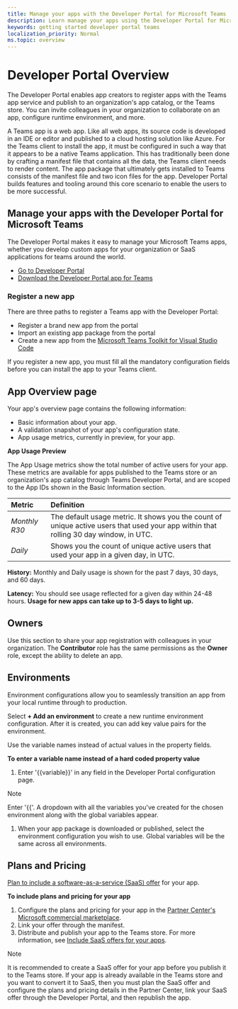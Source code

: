 ```yaml
---
title: Manage your apps with the Developer Portal for Microsoft Teams
description: Learn manage your apps using the Developer Portal for Microsoft Teams
keywords: getting started developer portal teams
localization_priority: Normal
ms.topic: overview
---
```


# Developer Portal Overview

The Developer Portal enables app creators to register apps with the Teams app service and publish to an organization's app catalog, or the Teams store. You can invite colleagues in your organization to collaborate on an app, configure runtime environment, and more.

A Teams app is a web app. Like all web apps, its source code is developed in an IDE or editor and published to a cloud hosting solution like Azure. For the Teams client to install the app, it must be configured in such a way that it appears to be a native Teams application. This has traditionally been done by crafting a manifest file that contains all the data, the Teams client needs to render content. The app package that ultimately gets installed to Teams consists of the manifest file and two icon files for the app. Developer Portal builds features and tooling around this core scenario to enable the users to be more successful.

## Manage your apps with the Developer Portal for Microsoft Teams

The Developer Portal makes it easy to manage your Microsoft Teams apps, whether you develop custom apps for your organization or SaaS applications for teams around the world.

- [Go to Developer Portal](https://aka.ms/dev-portal)
- [Download the Developer Portal app for Teams](https://aka.ms/dev-portal-app)

### Register a new app

There are three paths to register a Teams app with the Developer Portal:
* Register a brand new app from the portal
* Import an existing app package from the portal
* Create a new app from the [Microsoft Teams Toolkit for Visual Studio Code](https://marketplace.visualstudio.com/items?itemName=TeamsDevApp.ms-teams-vscode-extension)

If you register a new app, you must fill all the mandatory configuration fields before you can install the app to your Teams client.

## App Overview page

Your app's overview page contains the following information:

* Basic information about your app.
* A validation snapshot of your app's configuration state.
* App usage metrics, currently in preview, for your app.

**App Usage Preview**

The App Usage metrics show the total number of active users for your app. These metrics are available for apps published to the Teams store or an organization's app catalog through Teams Developer Portal, and are scoped to the App IDs shown in the Basic Information section.

| Metric | Definition |
| :-----------------------| :------------------------------------------------------------------------------------------------------|
| *Monthly R30* | The default usage metric. It shows you the count of unique active users that used your app within that rolling 30 day window, in UTC. |
| *Daily* | Shows you the count of unique active users that used your app in a given day, in UTC. |

**History:** Monthly and Daily usage is shown for the past 7 days, 30 days, and 60 days.

**Latency:** You should see usage reflected for a given day within 24-48 hours. **Usage for new apps can take up to 3-5 days to light up.**

## Owners

Use this section to share your app registration with colleagues in your organization. The **Contributor** role has the same permissions as the **Owner** role, except the ability to delete an app. 

## Environments

Environment configurations allow you to seamlessly transition an app from your local runtime through to production.

Select **+ Add an environment** to create a new runtime environment configuration. After it is created, you can add key value pairs for the environment.

Use the variable names instead of actual values in the property fields.

**To enter a variable name instead of a hard coded property value**

1. Enter '{{variable}}' in any field in the Developer Portal configuration page. 
  > [!NOTE]
  > Enter '{{'. A dropdown with all the variables you've created for the chosen environment along with the global variables appear.
  >
1. When your app package is downloaded or published, select the environment configuration you wish to use. Global variables will be the same across all environments.

## Plans and Pricing

[Plan to include a software-as-a-service (SaaS) offer](/azure/marketplace/plan-saas-offer) for your app.

**To include plans and pricing for your app**

1. Configure the plans and pricing for your app in the [Partner Center's Microsoft commercial marketplace](/office/dev/store/monetize-addins-through-microsoft-commercial-marketplace). 
1. Link your offer through the manifest.
1. Distribute and publish your app to the Teams store. 
    For more information, see [Include SaaS offers for your apps](~/deploy-and-publish/appsource/prepare/purchase-webapps.md).

> [!NOTE]
> It is recommended to create a SaaS offer for your app before you publish it to the Teams store.
> If your app is already available in the Teams store and you want to convert it to SaaS, then you must plan the SaaS offer and configure the plans and pricing details in the Partner Center, link your SaaS offer through the Developer Portal, and then republish the app.